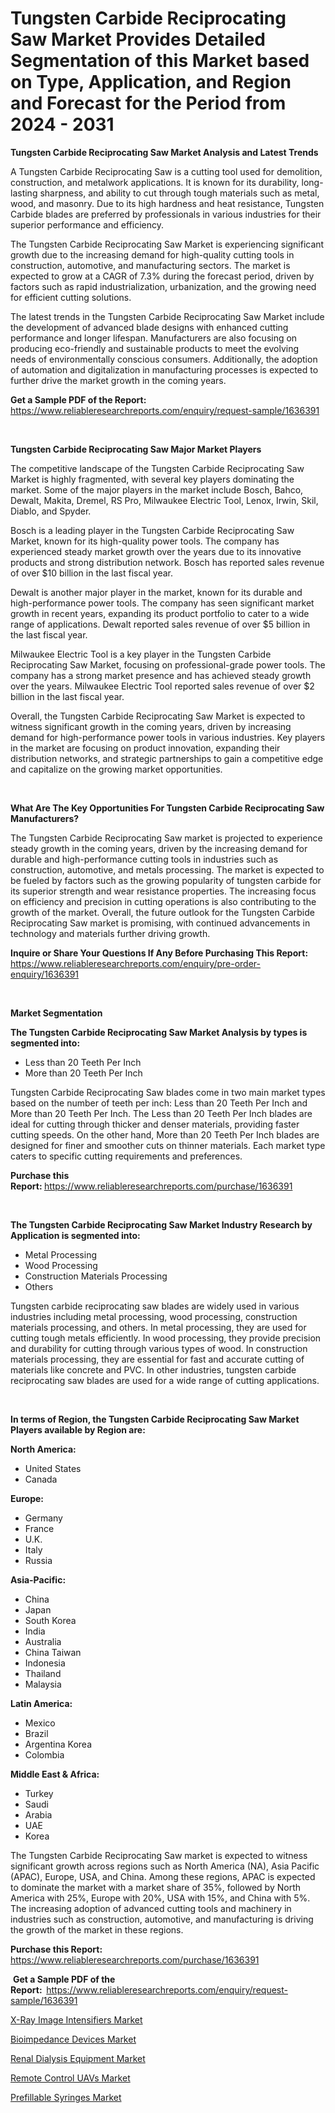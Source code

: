 <p><h1>Tungsten Carbide Reciprocating Saw Market Provides Detailed Segmentation of this Market based on Type, Application, and Region and Forecast for the Period from 2024 - 2031</h1></p><p><strong>Tungsten Carbide Reciprocating Saw Market Analysis and Latest Trends</strong></p>
<p><p>A Tungsten Carbide Reciprocating Saw is a cutting tool used for demolition, construction, and metalwork applications. It is known for its durability, long-lasting sharpness, and ability to cut through tough materials such as metal, wood, and masonry. Due to its high hardness and heat resistance, Tungsten Carbide blades are preferred by professionals in various industries for their superior performance and efficiency.</p><p>The Tungsten Carbide Reciprocating Saw Market is experiencing significant growth due to the increasing demand for high-quality cutting tools in construction, automotive, and manufacturing sectors. The market is expected to grow at a CAGR of 7.3% during the forecast period, driven by factors such as rapid industrialization, urbanization, and the growing need for efficient cutting solutions.</p><p>The latest trends in the Tungsten Carbide Reciprocating Saw Market include the development of advanced blade designs with enhanced cutting performance and longer lifespan. Manufacturers are also focusing on producing eco-friendly and sustainable products to meet the evolving needs of environmentally conscious consumers. Additionally, the adoption of automation and digitalization in manufacturing processes is expected to further drive the market growth in the coming years.</p></p>
<p><strong>Get a Sample PDF of the Report:&nbsp;</strong> <a href="https://www.reliableresearchreports.com/enquiry/request-sample/1636391">https://www.reliableresearchreports.com/enquiry/request-sample/1636391</a></p>
<p>&nbsp;</p>
<p><strong>Tungsten Carbide Reciprocating Saw Major Market Players</strong></p>
<p><p>The competitive landscape of the Tungsten Carbide Reciprocating Saw Market is highly fragmented, with several key players dominating the market. Some of the major players in the market include Bosch, Bahco, Dewalt, Makita, Dremel, RS Pro, Milwaukee Electric Tool, Lenox, Irwin, Skil, Diablo, and Spyder.</p><p>Bosch is a leading player in the Tungsten Carbide Reciprocating Saw Market, known for its high-quality power tools. The company has experienced steady market growth over the years due to its innovative products and strong distribution network. Bosch has reported sales revenue of over $10 billion in the last fiscal year.</p><p>Dewalt is another major player in the market, known for its durable and high-performance power tools. The company has seen significant market growth in recent years, expanding its product portfolio to cater to a wide range of applications. Dewalt reported sales revenue of over $5 billion in the last fiscal year.</p><p>Milwaukee Electric Tool is a key player in the Tungsten Carbide Reciprocating Saw Market, focusing on professional-grade power tools. The company has a strong market presence and has achieved steady growth over the years. Milwaukee Electric Tool reported sales revenue of over $2 billion in the last fiscal year.</p><p>Overall, the Tungsten Carbide Reciprocating Saw Market is expected to witness significant growth in the coming years, driven by increasing demand for high-performance power tools in various industries. Key players in the market are focusing on product innovation, expanding their distribution networks, and strategic partnerships to gain a competitive edge and capitalize on the growing market opportunities.</p></p>
<p>&nbsp;</p>
<p><strong>What Are The Key Opportunities For Tungsten Carbide Reciprocating Saw Manufacturers?</strong></p>
<p><p>The Tungsten Carbide Reciprocating Saw market is projected to experience steady growth in the coming years, driven by the increasing demand for durable and high-performance cutting tools in industries such as construction, automotive, and metals processing. The market is expected to be fueled by factors such as the growing popularity of tungsten carbide for its superior strength and wear resistance properties. The increasing focus on efficiency and precision in cutting operations is also contributing to the growth of the market. Overall, the future outlook for the Tungsten Carbide Reciprocating Saw market is promising, with continued advancements in technology and materials further driving growth.</p></p>
<p><strong>Inquire or Share Your Questions If Any Before Purchasing This Report:</strong> <a href="https://www.reliableresearchreports.com/enquiry/pre-order-enquiry/1636391">https://www.reliableresearchreports.com/enquiry/pre-order-enquiry/1636391</a></p>
<p>&nbsp;</p>
<p><strong>Market Segmentation</strong></p>
<p><strong>The Tungsten Carbide Reciprocating Saw Market Analysis by types is segmented into:</strong></p>
<p><ul><li>Less than 20 Teeth Per Inch</li><li>More than 20 Teeth Per Inch</li></ul></p>
<p><p>Tungsten Carbide Reciprocating Saw blades come in two main market types based on the number of teeth per inch: Less than 20 Teeth Per Inch and More than 20 Teeth Per Inch. The Less than 20 Teeth Per Inch blades are ideal for cutting through thicker and denser materials, providing faster cutting speeds. On the other hand, More than 20 Teeth Per Inch blades are designed for finer and smoother cuts on thinner materials. Each market type caters to specific cutting requirements and preferences.</p></p>
<p><strong>Purchase this Report:&nbsp;</strong><a href="https://www.reliableresearchreports.com/purchase/1636391">https://www.reliableresearchreports.com/purchase/1636391</a></p>
<p>&nbsp;</p>
<p><strong>The Tungsten Carbide Reciprocating Saw Market Industry Research by Application is segmented into:</strong></p>
<p><ul><li>Metal Processing</li><li>Wood Processing</li><li>Construction Materials Processing</li><li>Others</li></ul></p>
<p><p>Tungsten carbide reciprocating saw blades are widely used in various industries including metal processing, wood processing, construction materials processing, and others. In metal processing, they are used for cutting tough metals efficiently. In wood processing, they provide precision and durability for cutting through various types of wood. In construction materials processing, they are essential for fast and accurate cutting of materials like concrete and PVC. In other industries, tungsten carbide reciprocating saw blades are used for a wide range of cutting applications.</p></p>
<p>&nbsp;</p>
<p><strong>In terms of Region, the Tungsten Carbide Reciprocating Saw Market Players available by Region are:</strong></p>
<p>
    <p> <strong> North America: </strong>
        <ul>
            <li>United States</li>
            <li>Canada</li>
        </ul>
        </p> 
    <p> <strong> Europe: </strong>
        <ul>
            <li>Germany</li>
            <li>France</li>
            <li>U.K.</li>
            <li>Italy</li>
            <li>Russia</li>
        </ul>
        </p> 
    <p> <strong> Asia-Pacific: </strong>
        <ul>
            <li>China</li>
            <li>Japan</li>
            <li>South Korea</li>
            <li>India</li>
            <li>Australia</li>
            <li>China Taiwan</li>
            <li>Indonesia</li>
            <li>Thailand</li>
            <li>Malaysia</li>
        </ul>
        </p> 
    <p> <strong> Latin America: </strong>
        <ul>
            <li>Mexico</li>
            <li>Brazil</li>
            <li>Argentina Korea</li>
            <li>Colombia</li>
        </ul>
        </p> 
    <p> <strong> Middle East & Africa: </strong>
        <ul>
            <li>Turkey</li>
            <li>Saudi</li>
            <li>Arabia</li>
            <li>UAE</li>
            <li>Korea</li>
        </ul>
    </p>
    </p>
<p><p>The Tungsten Carbide Reciprocating Saw market is expected to witness significant growth across regions such as North America (NA), Asia Pacific (APAC), Europe, USA, and China. Among these regions, APAC is expected to dominate the market with a market share of 35%, followed by North America with 25%, Europe with 20%, USA with 15%, and China with 5%. The increasing adoption of advanced cutting tools and machinery in industries such as construction, automotive, and manufacturing is driving the growth of the market in these regions.</p></p>
<p><strong>Purchase this Report: </strong><a href="https://www.reliableresearchreports.com/purchase/1636391">https://www.reliableresearchreports.com/purchase/1636391</a></p>
<p>&nbsp;<strong>Get a Sample PDF of the Report:&nbsp;&nbsp;</strong><a href="https://www.reliableresearchreports.com/enquiry/request-sample/1636391">https://www.reliableresearchreports.com/enquiry/request-sample/1636391</a></p>
<p><strong></strong></p>
<p><p><a href="https://github.com/Alonsoolds3wq1d81czn8rbol/Market-Research-Report-List-1/blob/main/x-ray-image-intensifiers-market.md">X-Ray Image Intensifiers Market</a></p><p><a href="https://medium.com/@crystalpena2022/bioimpedance-devices-market-exploring-market-share-market-trends-and-future-growth-1bdae9a00a37">Bioimpedance Devices Market</a></p><p><a href="https://medium.com/@patriciahanson2013/renal-dialysis-equipment-market-insight-market-trends-growth-forecasted-from-2024-to-2031-8567e4afbff1">Renal Dialysis Equipment Market</a></p><p><a href="https://github.com/yemakinde/Market-Research-Report-List-1/blob/main/remote-control-uavs-market.md">Remote Control UAVs Market</a></p><p><a href="https://medium.com/@patriciahanson2013/prefillable-syringes-market-competitive-analysis-market-trends-and-forecast-to-2031-adb907525807">Prefillable Syringes Market</a></p></p>